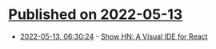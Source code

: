 # [Published on 2022-05-13](index.md)

* [2022-05-13, 06:30:24](https://news.ycombinator.com/item?id=31364081) - [Show HN: A Visual IDE for React](https://dev.aspect.app)
